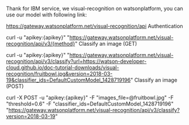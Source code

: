Thank for IBM service, we visual-recognition on watsonplatform, you can use our model with following link:

https://gateway.watsonplatform.net/visual-recognition/api
Authentication

curl -u "apikey:{apikey}" "https://gateway.watsonplatform.net/visual-recognition/api/v3/{method}"
Classify an image (GET)

curl -u "apikey:{apikey}" "https://gateway.watsonplatform.net/visual-recognition/api/v3/classify?url=https://watson-developer-cloud.github.io/doc-tutorial-downloads/visual-recognition/fruitbowl.jpg&version=2018-03-19&classifier_ids=DefaultCustomModel_1428719196"
Classify an image (POST)

curl -X POST -u "apikey:{apikey}" -F "images_file=@fruitbowl.jpg" -F "threshold=0.6" -F "classifier_ids=DefaultCustomModel_1428719196" "https://gateway.watsonplatform.net/visual-recognition/api/v3/classify?version=2018-03-19"
